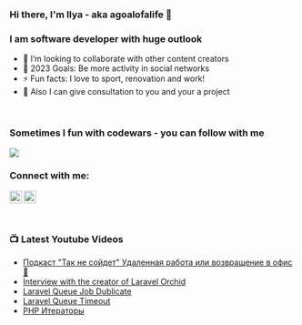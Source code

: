 ### Hi there, I'm Ilya - aka agoalofalife 👋
### I am software developer with huge outlook
- 👯 I’m looking to collaborate with other content creators
- 🥅 2023 Goals: Be more activity in social networks
- ⚡ Fun facts: I love to sport, renovation and work!
- 💬 Also I can give consultation to you and your a project
<br>

### Sometimes I fun with codewars - you can follow with me

<img src="https://www.codewars.com/users/agoalofalife/badges/small"/>

### Connect with me:

[<img align="left" alt="agoalofalife | YouTube" width="22px" src="https://cdn.jsdelivr.net/npm/simple-icons@v3/icons/youtube.svg" />][youtube]
[<img align="left" alt="agoalofalife | Medium" width="22px" src="https://cdn.jsdelivr.net/npm/simple-icons@v3/icons/medium.svg" />][medium]

<!-- [<img align="left" alt="codeSTACKr | Twitter" width="22px" src="https://cdn.jsdelivr.net/npm/simple-icons@v3/icons/twitter.svg" />][twitter] -->
<!-- [<img align="left" alt="codeSTACKr | LinkedIn" width="22px" src="https://cdn.jsdelivr.net/npm/simple-icons@v3/icons/linkedin.svg" />][linkedin] -->
<!-- [<img align="left" alt="agoalofalife | Instagram" width="22px" src="https://cdn.jsdelivr.net/npm/simple-icons@v3/icons/instagram.svg" />][instagram] -->

<br />

<!-- ### Languages and Tools: -->
<!-- 
[<img align="left" alt="JavaScript" width="26px" src="https://raw.githubusercontent.com/github/explore/80688e429a7d4ef2fca1e82350fe8e3517d3494d/topics/javascript/javascript.png" />][jsplaylist]
[<img align="left" alt="Node.js" width="26px" src="https://raw.githubusercontent.com/github/explore/80688e429a7d4ef2fca1e82350fe8e3517d3494d/topics/nodejs/nodejs.png" />][webdevplaylist]
[<img align="left" alt="SQL" width="26px" src="https://raw.githubusercontent.com/github/explore/80688e429a7d4ef2fca1e82350fe8e3517d3494d/topics/sql/sql.png" />][webdevplaylist]
[<img align="left" alt="MySQL" width="26px" src="https://raw.githubusercontent.com/github/explore/80688e429a7d4ef2fca1e82350fe8e3517d3494d/topics/mysql/mysql.png" />][webdevplaylist]
[<img align="left" alt="Git" width="26px" src="https://raw.githubusercontent.com/github/explore/80688e429a7d4ef2fca1e82350fe8e3517d3494d/topics/git/git.png" />][webdevplaylist]
[<img align="left" alt="GitHub" width="26px" src="https://raw.githubusercontent.com/github/explore/78df643247d429f6cc873026c0622819ad797942/topics/github/github.png" />][webdevplaylist]
[<img align="left" alt="Terminal" width="26px" src="https://raw.githubusercontent.com/github/explore/80688e429a7d4ef2fca1e82350fe8e3517d3494d/topics/terminal/terminal.png" />][webdevplaylist] -->

<br />
<br />

### 📺 Latest Youtube Videos
<!-- YOUTUBE:START -->
- [Подкаст "Так не сойдет" Удаленная работа или возвращение в офис 🤔](https://youtu.be/OmHiT52mPQg)
- [Interview with the creator of Laravel Orchid](https://www.youtube.com/watch?v=tfdKVS-hOGE)
- [Laravel Queue Job Dublicate](https://youtu.be/KLcp4tjiv68)
- [Laravel Queue Timeout](https://youtu.be/6VR1XNlB9-s)
- [PHP Итераторы](https://www.youtube.com/watch?v=cPpEHTWDFv4)
<!-- YOUTUBE:END -->

<!--
**agoalofalife/agoalofalife** is a ✨ _special_ ✨ repository because its `README.md` (this file) appears on your GitHub profile.

Here are some ideas to get you started:

- 🔭 I’m currently working on ...
- 🌱 I’m currently learning ...
- 👯 I’m looking to collaborate on ...
- 🤔 I’m looking for help with ...
- 💬 Ask me about ...
- 📫 How to reach me: ...
- 😄 Pronouns: ...
- ⚡ Fun fact: ...
-->


<!-- [website]: https://codeSTACKr.com
[course]: http://vsCodeHero.com
[twitter]: https://twitter.com/codeSTACKr -->
[webdevplaylist]: https://www.youtube.com/playlist?list=PLkwxH9e_vrAJ0WbEsFA9W3I1W-g_BTsbt
[youtube]: https://www.youtube.com/channel/UCuJGZRp-fHhfkptUYVdplAA
[medium]: https://medium.com/@agoalofalife
<!-- [linkedin]: https://linkedin.com/in/codeSTACKr -->
